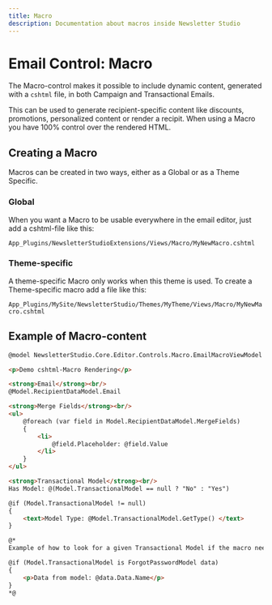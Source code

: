 ```yaml
---
title: Macro
description: Documentation about macros inside Newsletter Studio
---
```

# Email Control: Macro
The Macro-control makes it possible to include dynamic content, generated with a `cshtml` file, in both Campaign and Transactional Emails.

This can be used to generate recipient-specific content like discounts, promotions, personalized content or render a recipit. When using a Macro you have 100% control over the rendered HTML.

## Creating a Macro
Macros can be created in two ways, either as a Global or as a Theme Specific.

### Global
When you want a Macro to be usable everywhere in the email editor, just add a cshtml-file like this:

`App_Plugins/NewsletterStudioExtensions/Views/Macro/MyNewMacro.cshtml`

### Theme-specific
A theme-specific Macro only works when this theme is used. To create a Theme-specific macro add a file like this:

`App_Plugins/MySite/NewsletterStudio/Themes/MyTheme/Views/Macro/MyNewMacro.cshtml`

## Example of Macro-content

```html
@model NewsletterStudio.Core.Editor.Controls.Macro.EmailMacroViewModel

<p>Demo cshtml-Macro Rendering</p>

<strong>Email</strong><br/>
@Model.RecipientDataModel.Email

<strong>Merge Fields</strong><br/>
<ul>
    @foreach (var field in Model.RecipientDataModel.MergeFields)
    {
        <li>
            @field.Placeholder: @field.Value
        </li>
    }
</ul>

<strong>Transactional Model</strong><br/>
Has Model: @(Model.TransactionalModel == null ? "No" : "Yes")

@if (Model.TransactionalModel != null)
{
    <text>Model Type: @Model.TransactionalModel.GetType() </text>
}

@*
Example of how to look for a given Transactional Model if the macro needs to read data from the model

@if (Model.TransactionalModel is ForgotPasswordModel data)
{
    <p>Data from model: @data.Data.Name</p>
}
*@


```
